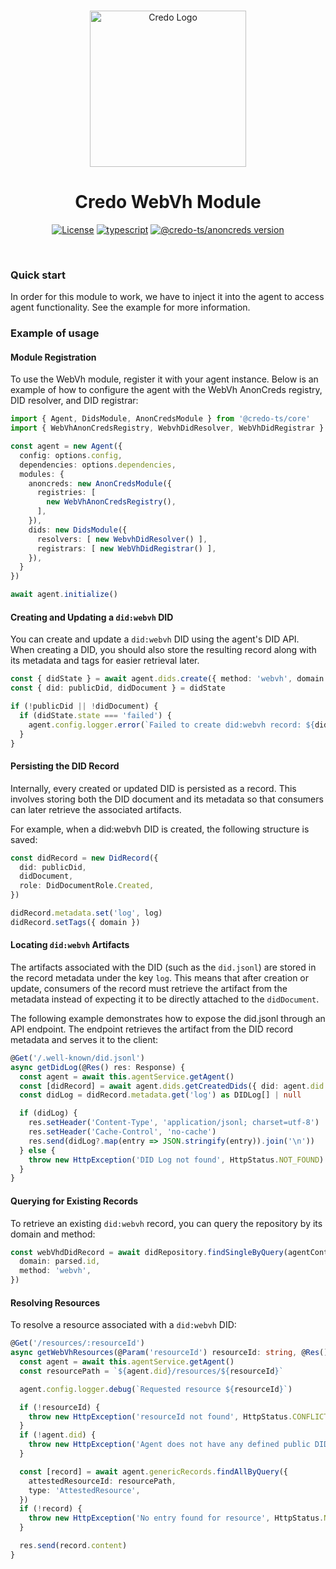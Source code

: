 <p align="center">
  <br />
  <img
    alt="Credo Logo"
    src="https://github.com/openwallet-foundation/credo-ts/blob/c7886cb8377ceb8ee4efe8d264211e561a75072d/images/credo-logo.png"
    height="250px"
  />
</p>
<h1 align="center"><b>Credo WebVh Module</b></h1>
<p align="center">
  <a
    href="https://raw.githubusercontent.com/openwallet-foundation/credo-ts/main/LICENSE"
    ><img
      alt="License"
      src="https://img.shields.io/badge/License-Apache%202.0-blue.svg"
  /></a>
  <a href="https://www.typescriptlang.org/"
    ><img
      alt="typescript"
      src="https://img.shields.io/badge/%3C%2F%3E-TypeScript-%230074c1.svg"
  /></a>
    <a href="https://www.npmjs.com/package/@credo-ts/webvh"
    ><img
      alt="@credo-ts/anoncreds version"
      src="https://img.shields.io/npm/v/@credo-ts/webvh"
  /></a>

</p>
<br />

### Quick start

In order for this module to work, we have to inject it into the agent to access agent functionality. See the example for more information.

### Example of usage
#### Module Registration

To use the WebVh module, register it with your agent instance. Below is an example of how to configure the agent with the WebVh AnonCreds registry, DID resolver, and DID registrar:

```typescript
import { Agent, DidsModule, AnonCredsModule } from '@credo-ts/core'
import { WebVhAnonCredsRegistry, WebvhDidResolver, WebVhDidRegistrar } from '@credo-ts/webvh'

const agent = new Agent({
  config: options.config,
  dependencies: options.dependencies,
  modules: {
    anoncreds: new AnonCredsModule({
      registries: [
        new WebVhAnonCredsRegistry(),
      ],
    }),
    dids: new DidsModule({
      resolvers: [ new WebvhDidResolver() ],
      registrars: [ new WebVhDidRegistrar() ],
    }),
  }
})

await agent.initialize()
```

#### Creating and Updating a `did:webvh` DID

You can create and update a `did:webvh` DID using the agent's DID API.
When creating a DID, you should also store the resulting record along with its metadata and tags for easier retrieval later.

```typescript
const { didState } = await agent.dids.create({ method: 'webvh', domain })
const { did: publicDid, didDocument } = didState

if (!publicDid || !didDocument) {
  if (didState.state === 'failed') {
    agent.config.logger.error(`Failed to create did:webvh record: ${didState.reason}`)
  }
}
```

#### Persisting the DID Record
Internally, every created or updated DID is persisted as a record.
This involves storing both the DID document and its metadata so that consumers can later retrieve the associated artifacts.

For example, when a did:webvh DID is created, the following structure is saved:
```typescript
const didRecord = new DidRecord({
  did: publicDid,
  didDocument,
  role: DidDocumentRole.Created,
})

didRecord.metadata.set('log', log)
didRecord.setTags({ domain })
```

#### Locating `did:webvh` Artifacts

The artifacts associated with the DID (such as the `did.jsonl`) are stored in the record metadata under the key `log`.
This means that after creation or update, consumers of the record must retrieve the artifact from the metadata instead of expecting it to be directly attached to the `didDocument`.

The following example demonstrates how to expose the did.jsonl through an API endpoint.
The endpoint retrieves the artifact from the DID record metadata and serves it to the client:
```typescript
@Get('/.well-known/did.jsonl')
async getDidLog(@Res() res: Response) {
  const agent = await this.agentService.getAgent()
  const [didRecord] = await agent.dids.getCreatedDids({ did: agent.did })
  const didLog = didRecord.metadata.get('log') as DIDLog[] | null

  if (didLog) {
    res.setHeader('Content-Type', 'application/jsonl; charset=utf-8')
    res.setHeader('Cache-Control', 'no-cache')
    res.send(didLog?.map(entry => JSON.stringify(entry)).join('\n'))
  } else {
    throw new HttpException('DID Log not found', HttpStatus.NOT_FOUND)
  }
}
```

#### Querying for Existing Records

To retrieve an existing `did:webvh` record, you can query the repository by its domain and method:

```typescript
const webVhdDidRecord = await didRepository.findSingleByQuery(agentContext, {
  domain: parsed.id,
  method: 'webvh',
})
```

#### Resolving Resources

To resolve a resource associated with a `did:webvh` DID:

```typescript
@Get('/resources/:resourceId')
async getWebVhResources(@Param('resourceId') resourceId: string, @Res() res: Response) {
  const agent = await this.agentService.getAgent()
  const resourcePath = `${agent.did}/resources/${resourceId}`

  agent.config.logger.debug(`Requested resource ${resourceId}`)

  if (!resourceId) {
    throw new HttpException('resourceId not found', HttpStatus.CONFLICT)
  }
  if (!agent.did) {
    throw new HttpException('Agent does not have any defined public DID', HttpStatus.NOT_FOUND)
  }

  const [record] = await agent.genericRecords.findAllByQuery({
    attestedResourceId: resourcePath,
    type: 'AttestedResource',
  })
  if (!record) {
    throw new HttpException('No entry found for resource', HttpStatus.NOT_FOUND)
  }

  res.send(record.content)
}
```
